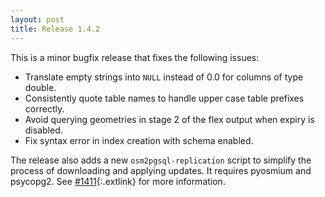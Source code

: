 ```yaml
---
layout: post
title: Release 1.4.2
---
```


This is a minor bugfix release that fixes the following issues:

* Translate empty strings into `NULL` instead of 0.0 for columns of type double.
* Consistently quote table names to handle upper case table prefixes correctly.
* Avoid querying geometries in stage 2 of the flex output when expiry is disabled.
* Fix syntax error in index creation with schema enabled.

The release also adds a new `osm2pgsql-replication` script to simplify the
process of downloading and applying updates. It requires pyosmium and psycopg2.
See [#1411](https://github.com/osm2pgsql-dev/osm2pgsql/pull/1411){:.extlink}
for more information.

